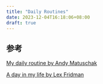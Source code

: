 ```yaml
---
title: "Daily Routines"
date: 2023-12-04T16:18:06+08:00
draft: true
---
```


## 参考

[My daily routine by Andy Matuschak](https://notes.andymatuschak.org/zSve33D7x1qe5WUjojDcM9y)

[A day in my life by Lex Fridman](https://m.okjike.com/originalPosts/6564c55cd027b7ac8cdc07fa)
